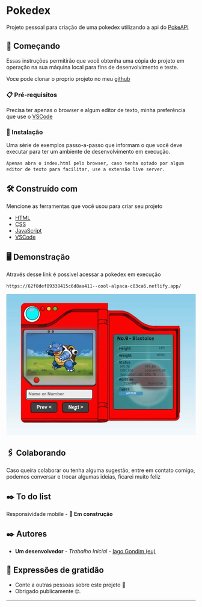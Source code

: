 # Pokedex

Projeto pessoal para criação de uma pokedex utilizando a api do [PokeAPI](https://pokeapi.co/)

## 🚀 Começando

Essas instruções permitirão que você obtenha uma cópia do projeto em operação na sua máquina local para fins de desenvolvimento e teste.

Voce pode clonar o proprio projeto no meu [github](https://github.com/IagoGondim/pokedex)

### 📋 Pré-requisitos

Precisa ter apenas o browser e algum editor de texto, minha preferência que use o [VSCode](https://code.visualstudio.com/)


### 🔧 Instalação

Uma série de exemplos passo-a-passo que informam o que você deve executar para ter um ambiente de desenvolvimento em execução.

```
Apenas abra o index.html pelo browser, caso tenha optado por algum editor de texto para facilitar, use a extensão live server.
```

## 🛠️ Construído com

Mencione as ferramentas que você usou para criar seu projeto

* [HTML](https://developer.mozilla.org/pt-BR/docs/Web/HTML)
* [CSS](https://maven.apache.org/)
* [JavaScript](https://rometools.github.io/rome/)
* [VSCode](https://code.visualstudio.com/)

## 🖥️ Demonstração

Através desse link é possivel acessar a pokedex em execução

````
https://62f8def89338415c6d8aa411--cool-alpaca-c83ca6.netlify.app/
````
<div align="center" >

![](/img/animated-pokedex.gif)

</div>

## 🖇️ Colaborando

Caso queira colaborar ou tenha alguma sugestão, entre em contato comigo, podemos conversar e trocar algumas ideias, ficarei muito feliz

## ✒️ To do list

Responsividade mobile - 🚀 **Em construção**

## ✒️ Autores

* **Um desenvolvedor** - *Trabalho Inicial* - [Iago Gondim (eu)](https://github.com/IagoGondim)

## 🎁 Expressões de gratidão

* Conte a outras pessoas sobre este projeto 📢
* Obrigado publicamente 🤓.

---
